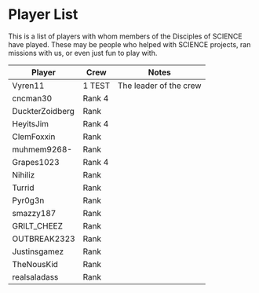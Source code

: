 # Player List

This is a list of players with whom members of the Disciples of SCIENCE have played. These may be people who helped with SCIENCE projects, ran missions with us, or even just fun to play with. 

|            Player            | Crew |         Notes          |
|------------------------------|-------------|------------------------|
| <span>Vyren11</span>         | <span class="crew">1 TEST</span>      | The leader of the crew |
| <span>cncman30</span>        | Rank 4      |                        |
| <span>DuckterZoidberg</span> | Rank        |                        |
| <span>HeyitsJim</span>       | Rank 4      |                        |
| <span>ClemFoxxin</span>      | Rank        |                        |
| <span>muhmem9268-</span>     | Rank        |                        |
| <span>Grapes1023</span>      | Rank 4      |                        |
| <span>Nihiliz</span>         | Rank        |                        |
| <span>Turrid</span>          | Rank        |                        |
| <span>Pyr0g3n</span>         | Rank        |                        |
| <span>smazzy187</span>       | Rank        |                        |
| <span>GRILT_CHEEZ</span>     | Rank        |                        |
| <span>OUTBREAK2323</span>    | Rank        |                        |
| <span>Justinsgamez</span>    | Rank        |                        |
| <span>TheNousKid</span>      | Rank        |                        |
| <span>realsaladass</span>    | Rank        |                        |
